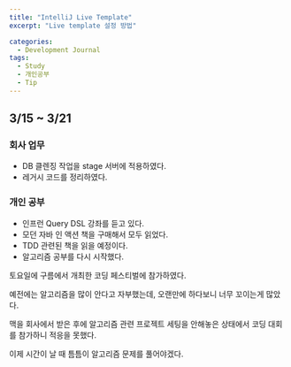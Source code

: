 ```yaml
---
title: "IntelliJ Live Template"
excerpt: "Live template 설정 방법"

categories:
  - Development Journal
tags:
  - Study
  - 개인공부
  - Tip
---
```




## 3/15 ~ 3/21

### 회사 업무

- DB 클렌징 작업을 stage 서버에 적용하였다.
- 레거시 코드를 정리하였다.

### 개인 공부

- 인프런 Query DSL 강좌를 듣고 있다.
- 모던 자바 인 액션 책을 구매해서 모두 읽었다.
- TDD 관련된 책을 읽을 예정이다.
- 알고리즘 공부를 다시 시작했다.



토요일에 구름에서 개최한 코딩 페스티벌에 참가하였다.

예전에는 알고리즘을 많이 안다고 자부했는데, 오랜만에 하다보니 너무 꼬이는게 많았다.

맥을 회사에서 받은 후에 알고리즘 관련 프로젝트 세팅을 안해놓은 상태에서 코딩 대회를 참가하니 적응을 못했다.

이제 시간이 날 때 틈틈이 알고리즘 문제를 풀어야겠다.